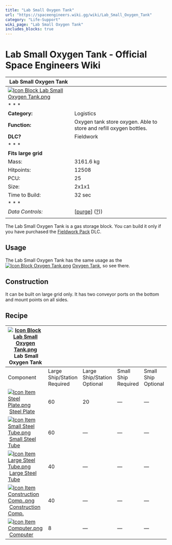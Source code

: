 ```yaml
---
title: "Lab Small Oxygen Tank"
url: "https://spaceengineers.wiki.gg/wiki/Lab_Small_Oxygen_Tank"
category: "Life-Support"
wiki_page: "Lab Small Oxygen Tank"
includes_blocks: true
---
```


# Lab Small Oxygen Tank - Official Space Engineers Wiki

| Lab Small Oxygen Tank |     |
| --- | --- |
| [![Icon Block Lab Small Oxygen Tank.png](https://spaceengineers.wiki.gg/images/1/1b/Icon_Block_Lab_Small_Oxygen_Tank.png?4bcbac)](https://spaceengineers.wiki.gg/wiki/File:Icon_Block_Lab_Small_Oxygen_Tank.png) |     |
| * * * |     |
| **Category:** | Logistics |
| **Function:** | Oxygen tank store oxygen. Able to store and refill oxygen bottles. |
| **DLC?** | Fieldwork |
| * * * |     |
| **Fits large grid** |     |
| Mass: | 3161.6 kg |
| Hitpoints: | 12508 |
| PCU: | 25  |
| Size: | 2x1x1 |
| Time to Build: | 32 sec |
| * * * |     |
| _Data Controls:_ | \[[purge](https://spaceengineers.wiki.gg/wiki/Lab_Small_Oxygen_Tank?action=purge)\] ([?](https://spaceengineers.wiki.gg/wiki/Template:Info_Block))) |
|     |     |

The Lab Small Oxygen Tank is a gas storage block. You can build it only if you have purchased the [Fieldwork Pack](https://spaceengineers.wiki.gg/wiki/Fieldwork_Pack "Fieldwork Pack") DLC.

## Usage

The Lab Small Oxygen Tank has the same usage as the  [![Icon Block Oxygen Tank.png](https://spaceengineers.wiki.gg/images/thumb/f/f2/Icon_Block_Oxygen_Tank.png/21px-Icon_Block_Oxygen_Tank.png?1d5a4b)](https://spaceengineers.wiki.gg/wiki/Oxygen_Tank "Oxygen Tank") [Oxygen Tank](https://spaceengineers.wiki.gg/wiki/Oxygen_Tank "Oxygen Tank"), so see there.

## Construction

It can be built on large grid only. It has two conveyor ports on the bottom and mount points on all sides.

## Recipe

| [![Icon Block Lab Small Oxygen Tank.png](https://spaceengineers.wiki.gg/images/thumb/1/1b/Icon_Block_Lab_Small_Oxygen_Tank.png/21px-Icon_Block_Lab_Small_Oxygen_Tank.png?4bcbac)](https://spaceengineers.wiki.gg/wiki/Lab_Small_Oxygen_Tank "Lab Small Oxygen Tank") Lab Small Oxygen Tank |     |     |     |     |
| --- | --- | --- | --- | --- |
| Component | Large Ship/Station  <br>Required | Large Ship/Station  <br>Optional | Small Ship  <br>Required | Small Ship  <br>Optional |
| [![Icon Item Steel Plate.png](https://spaceengineers.wiki.gg/images/thumb/4/4c/Icon_Item_Steel_Plate.png/21px-Icon_Item_Steel_Plate.png?437e3a)](https://spaceengineers.wiki.gg/wiki/Steel_Plate "Steel Plate") [Steel Plate](https://spaceengineers.wiki.gg/wiki/Steel_Plate "Steel Plate") | 60  | 20  | —   | —   |
| [![Icon Item Small Steel Tube.png](https://spaceengineers.wiki.gg/images/thumb/f/f7/Icon_Item_Small_Steel_Tube.png/21px-Icon_Item_Small_Steel_Tube.png?4fe418)](https://spaceengineers.wiki.gg/wiki/Small_Steel_Tube "Small Steel Tube") [Small Steel Tube](https://spaceengineers.wiki.gg/wiki/Small_Steel_Tube "Small Steel Tube") | 60  | —   | —   | —   |
| [![Icon Item Large Steel Tube.png](https://spaceengineers.wiki.gg/images/thumb/f/fe/Icon_Item_Large_Steel_Tube.png/21px-Icon_Item_Large_Steel_Tube.png?31c1e4)](https://spaceengineers.wiki.gg/wiki/Large_Steel_Tube "Large Steel Tube") [Large Steel Tube](https://spaceengineers.wiki.gg/wiki/Large_Steel_Tube "Large Steel Tube") | 40  | —   | —   | —   |
| [![Icon Item Construction Comp..png](https://spaceengineers.wiki.gg/images/thumb/4/45/Icon_Item_Construction_Comp..png/21px-Icon_Item_Construction_Comp..png?cdc26f)](https://spaceengineers.wiki.gg/wiki/Construction_Comp. "Construction Comp.") [Construction Comp.](https://spaceengineers.wiki.gg/wiki/Construction_Comp. "Construction Comp.") | 40  | —   | —   | —   |
| [![Icon Item Computer.png](https://spaceengineers.wiki.gg/images/thumb/7/72/Icon_Item_Computer.png/21px-Icon_Item_Computer.png?65c1a4)](https://spaceengineers.wiki.gg/wiki/Computer "Computer") [Computer](https://spaceengineers.wiki.gg/wiki/Computer "Computer") | 8   | —   | —   | —   |